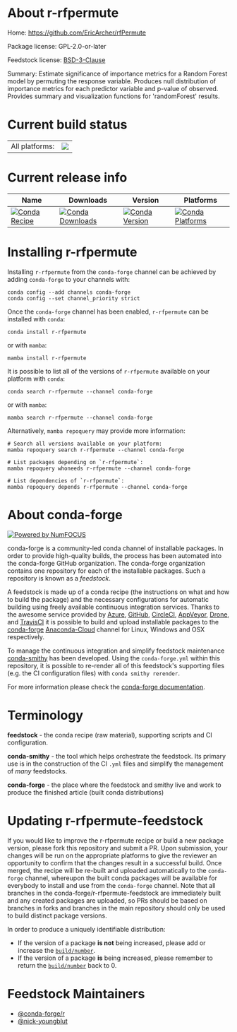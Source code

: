 About r-rfpermute
=================

Home: https://github.com/EricArcher/rfPermute

Package license: GPL-2.0-or-later

Feedstock license: [BSD-3-Clause](https://github.com/conda-forge/r-rfpermute-feedstock/blob/main/LICENSE.txt)

Summary: Estimate significance of importance metrics for a Random Forest model by permuting the response variable. Produces null distribution of importance metrics for each predictor variable and p-value of observed. Provides summary and visualization functions for 'randomForest'  results.

Current build status
====================


<table><tr><td>All platforms:</td>
    <td>
      <a href="https://dev.azure.com/conda-forge/feedstock-builds/_build/latest?definitionId=4469&branchName=main">
        <img src="https://dev.azure.com/conda-forge/feedstock-builds/_apis/build/status/r-rfpermute-feedstock?branchName=main">
      </a>
    </td>
  </tr>
</table>

Current release info
====================

| Name | Downloads | Version | Platforms |
| --- | --- | --- | --- |
| [![Conda Recipe](https://img.shields.io/badge/recipe-r--rfpermute-green.svg)](https://anaconda.org/conda-forge/r-rfpermute) | [![Conda Downloads](https://img.shields.io/conda/dn/conda-forge/r-rfpermute.svg)](https://anaconda.org/conda-forge/r-rfpermute) | [![Conda Version](https://img.shields.io/conda/vn/conda-forge/r-rfpermute.svg)](https://anaconda.org/conda-forge/r-rfpermute) | [![Conda Platforms](https://img.shields.io/conda/pn/conda-forge/r-rfpermute.svg)](https://anaconda.org/conda-forge/r-rfpermute) |

Installing r-rfpermute
======================

Installing `r-rfpermute` from the `conda-forge` channel can be achieved by adding `conda-forge` to your channels with:

```
conda config --add channels conda-forge
conda config --set channel_priority strict
```

Once the `conda-forge` channel has been enabled, `r-rfpermute` can be installed with `conda`:

```
conda install r-rfpermute
```

or with `mamba`:

```
mamba install r-rfpermute
```

It is possible to list all of the versions of `r-rfpermute` available on your platform with `conda`:

```
conda search r-rfpermute --channel conda-forge
```

or with `mamba`:

```
mamba search r-rfpermute --channel conda-forge
```

Alternatively, `mamba repoquery` may provide more information:

```
# Search all versions available on your platform:
mamba repoquery search r-rfpermute --channel conda-forge

# List packages depending on `r-rfpermute`:
mamba repoquery whoneeds r-rfpermute --channel conda-forge

# List dependencies of `r-rfpermute`:
mamba repoquery depends r-rfpermute --channel conda-forge
```


About conda-forge
=================

[![Powered by
NumFOCUS](https://img.shields.io/badge/powered%20by-NumFOCUS-orange.svg?style=flat&colorA=E1523D&colorB=007D8A)](https://numfocus.org)

conda-forge is a community-led conda channel of installable packages.
In order to provide high-quality builds, the process has been automated into the
conda-forge GitHub organization. The conda-forge organization contains one repository
for each of the installable packages. Such a repository is known as a *feedstock*.

A feedstock is made up of a conda recipe (the instructions on what and how to build
the package) and the necessary configurations for automatic building using freely
available continuous integration services. Thanks to the awesome service provided by
[Azure](https://azure.microsoft.com/en-us/services/devops/), [GitHub](https://github.com/),
[CircleCI](https://circleci.com/), [AppVeyor](https://www.appveyor.com/),
[Drone](https://cloud.drone.io/welcome), and [TravisCI](https://travis-ci.com/)
it is possible to build and upload installable packages to the
[conda-forge](https://anaconda.org/conda-forge) [Anaconda-Cloud](https://anaconda.org/)
channel for Linux, Windows and OSX respectively.

To manage the continuous integration and simplify feedstock maintenance
[conda-smithy](https://github.com/conda-forge/conda-smithy) has been developed.
Using the ``conda-forge.yml`` within this repository, it is possible to re-render all of
this feedstock's supporting files (e.g. the CI configuration files) with ``conda smithy rerender``.

For more information please check the [conda-forge documentation](https://conda-forge.org/docs/).

Terminology
===========

**feedstock** - the conda recipe (raw material), supporting scripts and CI configuration.

**conda-smithy** - the tool which helps orchestrate the feedstock.
                   Its primary use is in the construction of the CI ``.yml`` files
                   and simplify the management of *many* feedstocks.

**conda-forge** - the place where the feedstock and smithy live and work to
                  produce the finished article (built conda distributions)


Updating r-rfpermute-feedstock
==============================

If you would like to improve the r-rfpermute recipe or build a new
package version, please fork this repository and submit a PR. Upon submission,
your changes will be run on the appropriate platforms to give the reviewer an
opportunity to confirm that the changes result in a successful build. Once
merged, the recipe will be re-built and uploaded automatically to the
`conda-forge` channel, whereupon the built conda packages will be available for
everybody to install and use from the `conda-forge` channel.
Note that all branches in the conda-forge/r-rfpermute-feedstock are
immediately built and any created packages are uploaded, so PRs should be based
on branches in forks and branches in the main repository should only be used to
build distinct package versions.

In order to produce a uniquely identifiable distribution:
 * If the version of a package **is not** being increased, please add or increase
   the [``build/number``](https://docs.conda.io/projects/conda-build/en/latest/resources/define-metadata.html#build-number-and-string).
 * If the version of a package **is** being increased, please remember to return
   the [``build/number``](https://docs.conda.io/projects/conda-build/en/latest/resources/define-metadata.html#build-number-and-string)
   back to 0.

Feedstock Maintainers
=====================

* [@conda-forge/r](https://github.com/conda-forge/r/)
* [@nick-youngblut](https://github.com/nick-youngblut/)

